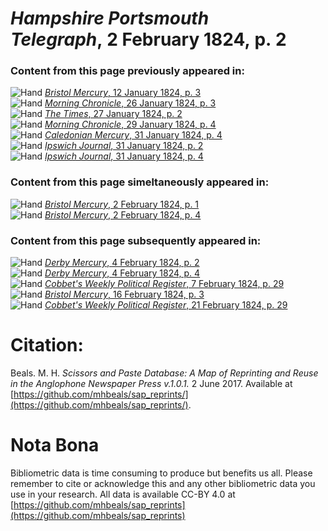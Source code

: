 # *Hampshire Portsmouth Telegraph*, 2 February 1824, p. 2  
  
### Content from this page previously appeared in:  
![Hand](http://scissorsandpaste.net/wp-content/uploads/2017/06/smallhandpointer.png) [*Bristol Mercury*, 12 January 1824, p. 3](https://mhbeals.github.io/sap_html/Bristol-Mercury/Bristol-Mercury-12-January-1824-p-3)  
![Hand](http://scissorsandpaste.net/wp-content/uploads/2017/06/smallhandpointer.png) [*Morning Chronicle*, 26 January 1824, p. 3](https://mhbeals.github.io/sap_html/Morning-Chronicle/Morning-Chronicle-26-January-1824-p-3)  
![Hand](http://scissorsandpaste.net/wp-content/uploads/2017/06/smallhandpointer.png) [*The Times*, 27 January 1824, p. 2](https://mhbeals.github.io/sap_html/The-Times/The-Times-27-January-1824-p-2)  
![Hand](http://scissorsandpaste.net/wp-content/uploads/2017/06/smallhandpointer.png) [*Morning Chronicle*, 29 January 1824, p. 4](https://mhbeals.github.io/sap_html/Morning-Chronicle/Morning-Chronicle-29-January-1824-p-4)  
![Hand](http://scissorsandpaste.net/wp-content/uploads/2017/06/smallhandpointer.png) [*Caledonian Mercury*, 31 January 1824, p. 4](https://mhbeals.github.io/sap_html/Caledonian-Mercury/Caledonian-Mercury-31-January-1824-p-4)  
![Hand](http://scissorsandpaste.net/wp-content/uploads/2017/06/smallhandpointer.png) [*Ipswich Journal*, 31 January 1824, p. 2](https://mhbeals.github.io/sap_html/Ipswich-Journal/Ipswich-Journal-31-January-1824-p-2)  
![Hand](http://scissorsandpaste.net/wp-content/uploads/2017/06/smallhandpointer.png) [*Ipswich Journal*, 31 January 1824, p. 4](https://mhbeals.github.io/sap_html/Ipswich-Journal/Ipswich-Journal-31-January-1824-p-4)  
  
### Content from this page simeltaneously appeared in:  
![Hand](http://scissorsandpaste.net/wp-content/uploads/2017/06/smallhandpointer.png) [*Bristol Mercury*, 2 February 1824, p. 1](https://mhbeals.github.io/sap_html/Bristol-Mercury/Bristol-Mercury-2-February-1824-p-1)  
![Hand](http://scissorsandpaste.net/wp-content/uploads/2017/06/smallhandpointer.png) [*Bristol Mercury*, 2 February 1824, p. 4](https://mhbeals.github.io/sap_html/Bristol-Mercury/Bristol-Mercury-2-February-1824-p-4)  
  
### Content from this page subsequently appeared in:  
![Hand](http://scissorsandpaste.net/wp-content/uploads/2017/06/smallhandpointer.png) [*Derby Mercury*, 4 February 1824, p. 2](https://mhbeals.github.io/sap_html/Derby-Mercury/Derby-Mercury-4-February-1824-p-2)  
![Hand](http://scissorsandpaste.net/wp-content/uploads/2017/06/smallhandpointer.png) [*Derby Mercury*, 4 February 1824, p. 4](https://mhbeals.github.io/sap_html/Derby-Mercury/Derby-Mercury-4-February-1824-p-4)  
![Hand](http://scissorsandpaste.net/wp-content/uploads/2017/06/smallhandpointer.png) [*Cobbet's Weekly Political Register*, 7 February 1824, p. 29](https://mhbeals.github.io/sap_html/Cobbet's-Weekly-Political-Register/Cobbet's-Weekly-Political-Register-7-February-1824-p-29)  
![Hand](http://scissorsandpaste.net/wp-content/uploads/2017/06/smallhandpointer.png) [*Bristol Mercury*, 16 February 1824, p. 3](https://mhbeals.github.io/sap_html/Bristol-Mercury/Bristol-Mercury-16-February-1824-p-3)  
![Hand](http://scissorsandpaste.net/wp-content/uploads/2017/06/smallhandpointer.png) [*Cobbet's Weekly Political Register*, 21 February 1824, p. 29](https://mhbeals.github.io/sap_html/Cobbet's-Weekly-Political-Register/Cobbet's-Weekly-Political-Register-21-February-1824-p-29)  


# Citation: 

Beals. M. H. *Scissors and Paste Database: A Map of Reprinting and Reuse in the Anglophone Newspaper Press v.1.0.1.* 2 June 2017. Available at [https://github.com/mhbeals/sap_reprints/](https://github.com/mhbeals/sap_reprints/). 

# Nota Bona

Bibliometric data is time consuming to produce but benefits us all. Please remember to cite or acknowledge this and any other bibliometric data you use in your research. All data is available CC-BY 4.0 at [https://github.com/mhbeals/sap_reprints](https://github.com/mhbeals/sap_reprints)
